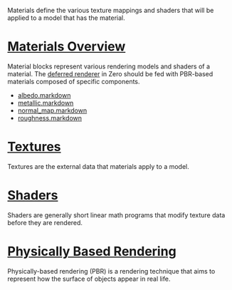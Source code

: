 Materials define the various texture mappings and shaders that will be applied to a model that has the material.

 # [ Materials Overview ](https://github.com/zeroengineteam/ZeroDocs/blob/master/zero_editor_documentation/zeromanual/graphics/materials/materials_overview.markdown)
Material blocks represent various rendering models and shaders of a material. The [deferred renderer](https://github.com/zeroengineteam/ZeroDocs/blob/master/zero_editor_documentation/zeromanual/graphics/renderer/deferred_renderer.markdown) in Zero should be fed with PBR-based materials composed of specific components.
 - [albedo.markdown](https://github.com/zeroengineteam/ZeroDocs/blob/master/zero_editor_documentation/zeromanual/graphics/materials/albedo.markdown)
 - [metallic.markdown](https://github.com/zeroengineteam/ZeroDocs/blob/master/zero_editor_documentation/zeromanual/graphics/materials/metallic.markdown)
 - [normal_map.markdown](https://github.com/zeroengineteam/ZeroDocs/blob/master/zero_editor_documentation/zeromanual/graphics/materials/normal_map.markdown)
 - [roughness.markdown](https://github.com/zeroengineteam/ZeroDocs/blob/master/zero_editor_documentation/zeromanual/graphics/materials/roughness.markdown)

 # [Textures](https://github.com/zeroengineteam/ZeroDocs/blob/master/zero_editor_documentation/zeromanual/graphics/materials/textures.markdown)
Textures are the external data that materials apply to a model.

 # [Shaders](https://github.com/zeroengineteam/ZeroDocs/blob/master/zero_editor_documentation/zeromanual/graphics/materials/shaders.markdown)
Shaders are generally short linear math programs that modify texture data before they are rendered.

 # [Physically Based Rendering](https://github.com/zeroengineteam/ZeroDocs/blob/master/zero_editor_documentation/zeromanual/graphics/physically_based_rendering.markdown)
Physically-based rendering (PBR) is a rendering technique that aims to represent how the surface of objects appear in real life.

 

 